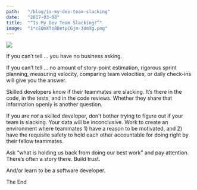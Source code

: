 ```yaml
---
path:	"/blog/is-my-dev-team-slacking"
date:	"2017-03-08"
title:	"“Is My Dev Team Slacking?”"
image:	"1*cEQmXTo8DetpCGjm-3UmXg.png"
---
```


![](/images/1*cEQmXTo8DetpCGjm-3UmXg.png)

If you can’t tell … you have no business asking.

If you can’t tell … no amount of story-point estimation, rigorous sprint planning, measuring velocity, comparing team velocities, or daily check-ins will give you the answer.

Skilled developers know if their teammates are slacking. It’s there in the code, in the tests, and in the code reviews. Whether they share that information openly is another question.

If you are *not* a skilled developer, don’t bother trying to figure out if your team is slacking. Your data will be inconclusive. Work to create an environment where teammates 1) have a reason to be motivated, and 2) have the requisite safety to hold each other accountable for doing right by their fellow teammates.

Ask “what is holding us back from doing our best work” and pay attention. There’s often a story there. Build trust.

And/or learn to be a software developer.

The End


